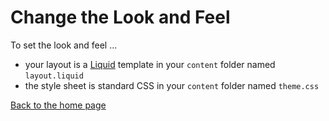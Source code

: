 # Change the Look and Feel

To set the look and feel ...

* your layout is a [Liquid](https://shopify.github.io/liquid/) template in your ```content``` folder named ```layout.liquid```
* the style sheet is standard CSS in your ```content``` folder named ```theme.css```

[Back to the home page](index.html)
